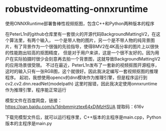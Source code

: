 # robustvideomatting-onnxruntime
使用ONNXRuntime部署鲁棒性视频抠图，包含C++和Python两种版本的程序

在PeterL1n的github仓库里有一套很火的开源代码BackgroundMattingV2，在这个算法里，有两个输入，
一个是带人物的图片，另一个是不带人物的纯背景图片，有了背景作为一个很强的先验指导，使得BMV2在4K高分率的图片上以很快的性能跑出较高的抠图精度，
但是对于用户来讲，这是一个很不友好的。因为用户在实际拍摄时很少会刻意再去拍一个背景图，这就导致BackgroundMattingV2的应用场景很受限。
不过在最近，PeterL1n发布了一套新的视频抠图开源程序，这时的输入只有一张RGB图，这个就很好。因此我决定编写一套视频抠图的推理程序。
起初，我想使用opencv的dnn模块作为推理引擎，但是程序运行到cv2.cv2.dnn.readNet(modelpath) 这里时报错，因此我决定使用onnxruntime
作为推理引擎，程序能正常运行

模型文件在百度网盘，链接：https://pan.baidu.com/s/1dnbmmjrztex64xDjMzHSUA 
提取码：616v

下载完模型文件后，就可以运行程序里，C++版本的主程序是main.cpp，Python版本的主程序是main.py
